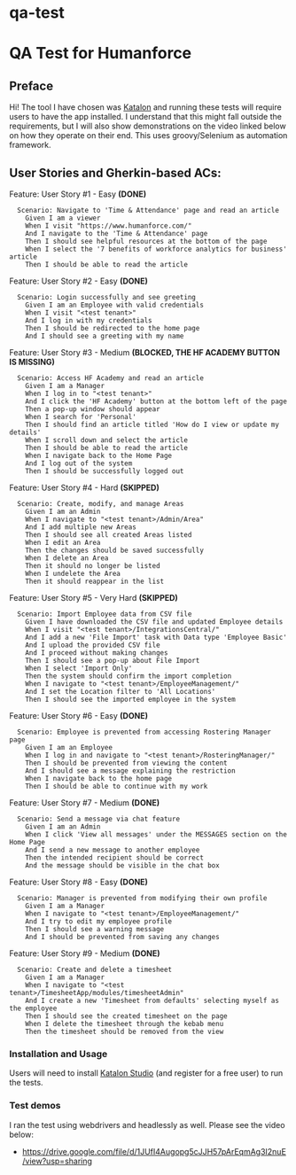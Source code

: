 # qa-test
# QA Test for Humanforce

## Preface
Hi! The tool I have chosen was [Katalon](https://katalon.com/) and running these tests will require users to have the app installed. I understand that this might fall outside the requirements, but I will also show demonstrations on the video linked below on how they operate on their end. This uses groovy/Selenium as automation framework.

## User Stories and Gherkin-based ACs:


Feature: User Story #1 - Easy **(DONE)**
```
  Scenario: Navigate to 'Time & Attendance' page and read an article
    Given I am a viewer
    When I visit "https://www.humanforce.com/"
    And I navigate to the 'Time & Attendance' page
    Then I should see helpful resources at the bottom of the page
    When I select the '7 benefits of workforce analytics for business' article
    Then I should be able to read the article
```
Feature: User Story #2 - Easy **(DONE)**
```
  Scenario: Login successfully and see greeting
    Given I am an Employee with valid credentials
    When I visit "<test tenant>"
    And I log in with my credentials
    Then I should be redirected to the home page
    And I should see a greeting with my name
```
Feature: User Story #3 - Medium **(BLOCKED, THE HF ACADEMY BUTTON IS MISSING)**
```
  Scenario: Access HF Academy and read an article
    Given I am a Manager
    When I log in to "<test tenant>"
    And I click the 'HF Academy' button at the bottom left of the page
    Then a pop-up window should appear
    When I search for 'Personal'
    Then I should find an article titled 'How do I view or update my details'
    When I scroll down and select the article
    Then I should be able to read the article
    When I navigate back to the Home Page
    And I log out of the system
    Then I should be successfully logged out
```
Feature: User Story #4 - Hard **(SKIPPED)**
```
  Scenario: Create, modify, and manage Areas
    Given I am an Admin
    When I navigate to "<test tenant>/Admin/Area"
    And I add multiple new Areas
    Then I should see all created Areas listed
    When I edit an Area
    Then the changes should be saved successfully
    When I delete an Area
    Then it should no longer be listed
    When I undelete the Area
    Then it should reappear in the list
```
Feature: User Story #5 - Very Hard **(SKIPPED)**
```
  Scenario: Import Employee data from CSV file
    Given I have downloaded the CSV file and updated Employee details
    When I visit "<test tenant>/IntegrationsCentral/"
    And I add a new 'File Import' task with Data type 'Employee Basic'
    And I upload the provided CSV file
    And I proceed without making changes
    Then I should see a pop-up about File Import
    When I select 'Import Only'
    Then the system should confirm the import completion
    When I navigate to "<test tenant>/EmployeeManagement/"
    And I set the Location filter to 'All Locations'
    Then I should see the imported employee in the system
```
Feature: User Story #6 - Easy **(DONE)**
```
  Scenario: Employee is prevented from accessing Rostering Manager page
    Given I am an Employee
    When I log in and navigate to "<test tenant>/RosteringManager/"
    Then I should be prevented from viewing the content
    And I should see a message explaining the restriction
    When I navigate back to the home page
    Then I should be able to continue with my work
```
Feature: User Story #7 - Medium **(DONE)**
```
  Scenario: Send a message via chat feature
    Given I am an Admin
    When I click 'View all messages' under the MESSAGES section on the Home Page
    And I send a new message to another employee
    Then the intended recipient should be correct
    And the message should be visible in the chat box
```
Feature: User Story #8 - Easy **(DONE)**
```
  Scenario: Manager is prevented from modifying their own profile
    Given I am a Manager
    When I navigate to "<test tenant>/EmployeeManagement/"
    And I try to edit my employee profile
    Then I should see a warning message
    And I should be prevented from saving any changes
```
Feature: User Story #9 - Medium **(DONE)**
```
  Scenario: Create and delete a timesheet
    Given I am a Manager
    When I navigate to "<test tenant>/TimesheetApp/modules/timesheetAdmin"
    And I create a new 'Timesheet from defaults' selecting myself as the employee
    Then I should see the created timesheet on the page
    When I delete the timesheet through the kebab menu
    Then the timesheet should be removed from the view
```
### Installation and Usage
Users will need to install [Katalon Studio](https://katalon.com/download) (and register for a free user) to run the tests.

### Test demos
I ran the test using webdrivers and headlessly as well.
Please see the video below:
- https://drive.google.com/file/d/1JUfI4Augopg5cJJH57pArEqmAg3I2nuE/view?usp=sharing

